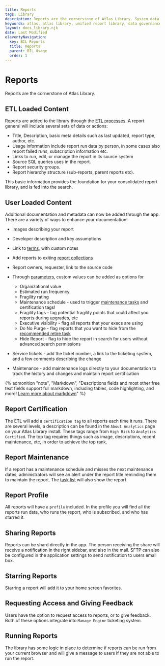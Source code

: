 ```yaml
---
title: Reports
tags: Library
description: Reports are the cornerstone of Atlas Library. System data is brought in through the ETLs and more documentation can be added in the app.
keywords: atlas, atlas library, unified report library, data governance, database, reports, etl, metadata, profile, run data, ssrs, crystal
layout: docs_library.njk
date: Last Modified
eleventyNavigation:
  key: BIL Reports
  title: Reports
  parent: BIL Usage
  order: 1
---
```


# Reports

<p class="subtitle pb-5">Reports are the cornerstone of Atlas Library.</p>

## ETL Loaded Content

Reports are added to the library through the [ETL processes](/docs/library/etl/). A report general will include several sets of data or actions:

- Title, Description, basic meta details such as last updated, report type, author, etc.
- Usage information include report run data by person, in some cases also report failed runs, subscription information etc.
- Links to run, edit, or manage the report in its source system
- Source SQL queries uses in the report.
- Report security groups.
- Report hierarchy structure (sub-reports, parent reports etc).

This basic information provides the foundation for your consolidated report library, and is fed into the search.

## User Loaded Content

Additional documentation and metadata can now be added through the app. There are a variety of ways to enhance your documentation!

- Images describing your report
- Developer description and key assumptions
- Link to [terms](/docs/library/usage/terms/), with custom notes
- Add reports to exiting [report collections](/docs/library/usage/collections/)
- Report owners, requester, link to the source code
- Through [parameters](/docs/library/usage/parameters/), custom values can be added as options for

  - Organizational value
  - Estimated run frequency
  - Fragility rating
  - Maintenance schedule - used to trigger [maintenance tasks](/docs/library/usage/tasks/) and certification tags!
  - Fragility tags - tag potential fragility points that could affect you reports during upgrades, etc
  - Executive visibility - flag all reports that your execs are using
  - Do No Purge - flag reports that you want to hide from the [recommended retire task](/docs/library/usage/tasks/)
  - Hide Report - flag to hide the report in search for users without advanced search permissions

- Service tickets - add the ticket number, a link to the ticketing system, and a few comments describing the change
- Maintenance - add maintenance logs directly to your documentation to track the history and changes and maintain report certification

{% admonition
   "note",
   "Markdown",
   "Descriptions fields and most other free text fields support full markdown, including tables, code highlighting, and more! [Learn more about markdown](https://www.markdownguide.org/getting-started)"
%}

## Report Certification

The ETL will add a `certification tag` to all reports each time it runs. There are several levels, a description can be found in the `About Analytics` page on your Atlas Library install. These tags range from `High Risk` to `Analytics Certified`. The top tag requires things such as image, descriptions, recent maintenance, etc, in order to achieve the top rank.

## Report Maintenance

If a report has a maintenance schedule and misses the next maintenance dates, administrators will see an alert under the report title reminding them to maintain the report. The [task list](/docs/library/usage/tasks/) will also show the report.

## Report Profile

All reports will have a `profile` included. In the profile you will find all the reports run data, who runs the report, who is subscribed, and who has starred it.

## Sharing Reports

Reports can be shard directly in the app. The person receiving the share will receive a notification in the right sidebar, and also in the mail. SFTP can also be configured in the application settings to send notification to users email box.

## Starring Reports

Starring a report will add it to your home screen favorites.

## Requesting Access and Giving Feedback

Users have the option to request access to reports, or to give feedback. Both of these options integrate into `Manage Engine` ticketing system.

## Running Reports

The library has some logic in place to determine if reports can be run from your current browser and will give a message to users if they are not able to run the report.
